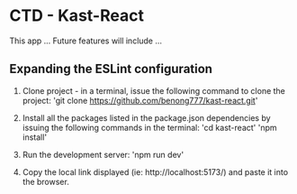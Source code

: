 # CTD - Kast-React

This app ...  Future features will include ...


## Expanding the ESLint configuration

1. Clone project - in a terminal, issue the following command to clone the project:
   'git clone https://github.com/benong777/kast-react.git'

2. Install all the packages listed in the package.json dependencies by issuing the following commands in the terminal:
   'cd kast-react'
   'npm install'

3. Run the development server:
   'npm run dev'

4. Copy the local link displayed (ie: http://localhost:5173/) and paste it into the browser.
